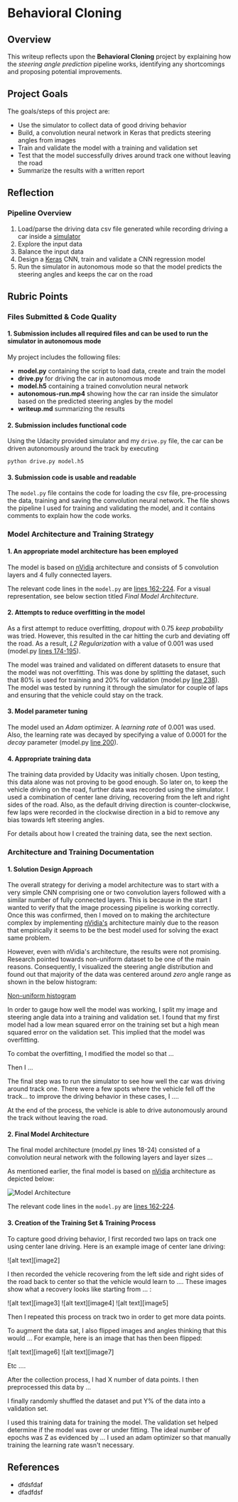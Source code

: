 # Behavioral Cloning

## Overview   
   
This writeup reflects upon the **Behavioral Cloning** project by explaining how the *steering angle prediction* pipeline works, identifying any shortcomings and proposing potential improvements. 


## Project Goals

The goals/steps of this project are:
* Use the simulator to collect data of good driving behavior
* Build, a convolution neural network in Keras that predicts steering angles from images
* Train and validate the model with a training and validation set
* Test that the model successfully drives around track one without leaving the road
* Summarize the results with a written report


## Reflection

### Pipeline Overview
1. Load/parse the driving data csv file generated while recording driving a car inside a [simulator](https://d17h27t6h515a5.cloudfront.net/topher/2017/February/58ae4419_windows-sim/windows-sim.zip)
2. Explore the input data
3. Balance the input data
4. Design a [Keras](https://keras.io/) CNN, train and validate a CNN regression model
5. Run the simulator in autonomous mode so that the model predicts the steering angles and keeps the car on the road

## Rubric Points

### Files Submitted & Code Quality

#### 1. Submission includes all required files and can be used to run the simulator in autonomous mode

My project includes the following files:
* **model.py** containing the script to load data, create and train the model
* **drive.py** for driving the car in autonomous mode
* **model.h5** containing a trained convolution neural network
* **autonomous-run.mp4** showing how the car ran inside the simulator based on the predicted steering angles by the model
* **writeup.md** summarizing the results

#### 2. Submission includes functional code
Using the Udacity provided simulator and my `drive.py` file, the car can be driven autonomously around the track by executing 
```
python drive.py model.h5
```

#### 3. Submission code is usable and readable

The `model.py` file contains the code for loading the csv file, pre-processing the data, training and saving the convolution neural network. The file shows the pipeline I used for training and validating the model, and it contains comments to explain how the code works.

### Model Architecture and Training Strategy

#### 1. An appropriate model architecture has been employed

The model is based on [nVidia](https://devblogs.nvidia.com/parallelforall/deep-learning-self-driving-cars/) architecture and consists of 5 convolution layers and 4 fully connected layers.

The relevant code lines in the `model.py` are [lines 162-224](https://github.com/wkhattak/Behavioural-Cloning/blob/master/model.py#L162-L224). For a visual representation, see below section titled *Final Model Architecture*.

#### 2. Attempts to reduce overfitting in the model

As a first attempt to reduce overfitting, *dropout* with 0.75 *keep probability* was tried. However, this resulted in the car hitting the curb and deviating off the road. As a result, *L2 Regularization* with a value of 0.001 was used (model.py [lines 174-195](https://github.com/wkhattak/Behavioural-Cloning/blob/master/model.py#L174-L195)). 

The model was trained and validated on different datasets to ensure that the model was not overfitting. This was done by splitting the dataset, such that 80% is used for training and 20% for validation (model.py [line 238](https://github.com/wkhattak/Behavioural-Cloning/blob/master/model.py#L238)). The model was tested by running it through the simulator for couple of laps and ensuring that the vehicle could stay on the track.

#### 3. Model parameter tuning

The model used an *Adam* optimizer. A *learning rate* of 0.001 was used. Also, the learning rate was decayed by specifying a value of 0.0001 for the *decay* parameter (model.py [line 200](https://github.com/wkhattak/Behavioural-Cloning/blob/master/model.py#L200)).

#### 4. Appropriate training data

The training data provided by Udacity was initially chosen. Upon testing, this data alone was not proving to be good enough. So later on, to keep the vehicle driving on the road, further data was recorded using the simulator. I used a combination of center lane driving, recovering from the left and right sides of the road. Also, as the default driving direction is counter-clockwise, few laps were recorded in the clockwise direction in a bid to remove any bias towards left steering angles.

For details about how I created the training data, see the next section. 

### Architecture and Training Documentation

#### 1. Solution Design Approach

The overall strategy for deriving a model architecture was to start with a very simple CNN comprising one or two convolution layers followed with a similar number of fully connected layers. This is because in the start I wanted to verify that the image processing pipeline is working correctly. Once this was confirmed, then I moved on to making the architecture complex by implementing [nVidia's](https://devblogs.nvidia.com/parallelforall/deep-learning-self-driving-cars/) architecture mainly due to the reason that empirically it seems to be the best model used for solving the exact same problem.

However, even with nVidia's architecture, the results were not promising. Research pointed towards non-uniform dataset to be one of the main reasons. Consequently, I visualized the steering angle distribution and found out that majority of the data was centered around *zero* angle range as shown in the below histogram:

[Non-uniform histogram](/report/images/hist-1.png)

In order to gauge how well the model was working, I split my image and steering angle data into a training and validation set. I found that my first model had a low mean squared error on the training set but a high mean squared error on the validation set. This implied that the model was overfitting. 

To combat the overfitting, I modified the model so that ...

Then I ... 

The final step was to run the simulator to see how well the car was driving around track one. There were a few spots where the vehicle fell off the track... to improve the driving behavior in these cases, I ....

At the end of the process, the vehicle is able to drive autonomously around the track without leaving the road.

#### 2. Final Model Architecture

The final model architecture (model.py lines 18-24) consisted of a convolution neural network with the following layers and layer sizes ...

As mentioned earlier, the final model is based on [nVidia](https://devblogs.nvidia.com/parallelforall/deep-learning-self-driving-cars/) architecture as depicted below:

![Model Architecture](/report/images/network-architecture.jpg)

The relevant code lines in the `model.py` are [lines 162-224](https://github.com/wkhattak/Behavioural-Cloning/blob/master/model.py#L162-L224).

#### 3. Creation of the Training Set & Training Process

To capture good driving behavior, I first recorded two laps on track one using center lane driving. Here is an example image of center lane driving:

![alt text][image2]

I then recorded the vehicle recovering from the left side and right sides of the road back to center so that the vehicle would learn to .... These images show what a recovery looks like starting from ... :

![alt text][image3]
![alt text][image4]
![alt text][image5]

Then I repeated this process on track two in order to get more data points.

To augment the data sat, I also flipped images and angles thinking that this would ... For example, here is an image that has then been flipped:

![alt text][image6]
![alt text][image7]

Etc ....

After the collection process, I had X number of data points. I then preprocessed this data by ...


I finally randomly shuffled the dataset and put Y% of the data into a validation set. 

I used this training data for training the model. The validation set helped determine if the model was over or under fitting. The ideal number of epochs was Z as evidenced by ... I used an adam optimizer so that manually training the learning rate wasn't necessary.

## References

* dfdsfdaf
* dfadfdsf